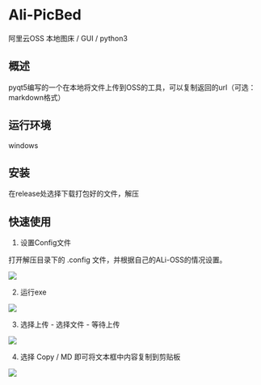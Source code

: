 # Ali-PicBed

阿里云OSS 本地图床 / GUI / python3

概述
---

pyqt5编写的一个在本地将文件上传到OSS的工具，可以复制返回的url（可选：markdown格式）

运行环境
---

windows

安装
---

在release处选择下载打包好的文件，解压

快速使用
---

1. 设置Config文件

  打开解压目录下的 .config 文件，并根据自己的ALi-OSS的情况设置。

  ![](http://77sera.oss-cn-beijing.aliyuncs.com/19-02-19/511742.png)

2. 运行exe

  ![](http://77sera.oss-cn-beijing.aliyuncs.com/19-02-19/511773.png)

3. 选择上传 - 选择文件 - 等待上传

  ![](http://77sera.oss-cn-beijing.aliyuncs.com/19-02-19/511829.png)

4. 选择 Copy / MD 即可将文本框中内容复制到剪贴板

  ![](http://77sera.oss-cn-beijing.aliyuncs.com/19-02-19/511882.png)
